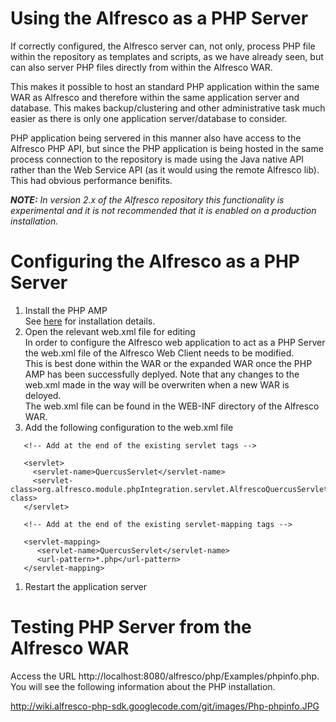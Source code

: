 # Using the Alfresco as a PHP Server #

If correctly configured, the Alfresco server can, not only, process PHP file within the repository as templates and scripts, as we have already seen, but can also server PHP files directly from within the Alfresco WAR.

This makes it possible to host an standard PHP application within the same WAR as Alfresco and therefore within the same application server and database. This makes backup/clustering and other administrative task much easier as there is only one application server/database to consider.

PHP application being servered in this manner also have access to the Alfresco PHP API, but since the PHP application is being hosted in the same process connection to the repository is made using the Java native API rather than the Web Service API (as it would using the remote Alfresco lib). This had obvious performance benifits.

_**NOTE:** In version 2.x of the Alfresco repository this functionality is experimental and it is not recommended that it is enabled on a production installation._

# Configuring the Alfresco as a PHP Server #

  1. Install the PHP AMP <br /> See [here](PHPTemplatingandScriptingAMPInstallationInstructions.md) for installation details.
  1. Open the relevant web.xml file for editing <br /> In order to configure the Alfresco web application to act as a PHP Server the web.xml file of the Alfresco Web Client needs to be modified.<br />  This is best done within the WAR or the expanded WAR once the PHP AMP has been successfully deplyed. Note that any changes to the web.xml made in the way will be overwriten when a new WAR is deloyed.<br /> The web.xml file can be found in the WEB-INF directory of the Alfresco WAR.
  1. Add the following configuration to the web.xml file
```
   <!-- Add at the end of the existing servlet tags -->

   <servlet>
     <servlet-name>QuercusServlet</servlet-name>
     <servlet-class>org.alfresco.module.phpIntegration.servlet.AlfrescoQuercusServlet</servlet-class>
   </servlet>

   <!-- Add at the end of the existing servlet-mapping tags -->

   <servlet-mapping>
      <servlet-name>QuercusServlet</servlet-name>
      <url-pattern>*.php</url-pattern>
   </servlet-mapping>
```
  1. Restart the application server

# Testing PHP Server from the Alfresco WAR #

Access the URL http://localhost:8080/alfresco/php/Examples/phpinfo.php. You will see the following information about the PHP installation.

http://wiki.alfresco-php-sdk.googlecode.com/git/images/Php-phpinfo.JPG